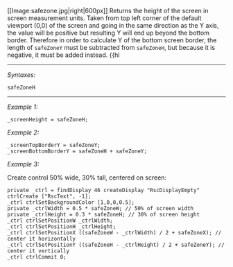 [[Image:safezone.jpg|right|600px]]
Returns the height of the screen in screen measurement units. Taken from top left corner of the default viewport (0,0) of the screen and going in the same direction as the Y axis, the value will be positive but resulting Y will end up beyond the bottom border. Therefore in order to calculate Y of the bottom screen border, the length of `safeZoneY` must be subtracted from `safeZoneH`, but because it is negative, it must be added instead. {{hl


---
*Syntaxes:*

`safeZoneH`

---
*Example 1:*

```sqf
_screenHeight = safeZoneH;
```

*Example 2:*

```sqf
_screenTopBorderY = safeZoneY;
_screenBottomBorderY = safeZoneH + safeZoneY;
```

*Example 3:*

Create control 50% wide, 30% tall, centered on screen:

```sqf
private _ctrl = findDisplay 46 createDisplay "RscDisplayEmpty" ctrlCreate ["RscText", -1];
_ctrl ctrlSetBackgroundColor [1,0,0,0.5];
private _ctrlWidth = 0.5 * safeZoneW; // 50% of screen width
private _ctrlHeight = 0.3 * safeZoneH; // 30% of screen height
_ctrl ctrlSetPositionW _ctrlWidth;
_ctrl ctrlSetPositionH _ctrlHeight;
_ctrl ctrlSetPositionX ((safeZoneW - _ctrlWidth) / 2 + safeZoneX); // center it horizontally
_ctrl ctrlSetPositionY ((safeZoneH - _ctrlHeight) / 2 + safeZoneY); // center it vertically
_ctrl ctrlCommit 0;
```